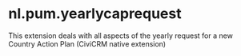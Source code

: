 # nl.pum.yearlycaprequest
This extension deals with all aspects of the yearly request for a new Country Action Plan (CiviCRM native extension)

